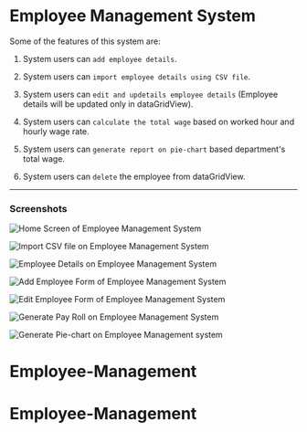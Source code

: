 # Employee Management System



Some of the features of this system are:



1. System users can `add employee details`.


2. System users can `import employee details using CSV file`.


3. System users can `edit and updetails employee details` (Employee details will be updated only in dataGridView).


4. System users can `calculate the total wage` based on worked hour and hourly wage rate.



5. System users can `generate report on pie-chart` based department's total wage.


6. System users can `delete` the employee from dataGridView.

---
### Screenshots

![Home Screen of Employee Management System][homeScreen]

[homeScreen]: https://github.com/Sandiprag/Employee-Management-System/blob/master/Screenshots/Home%20Screen.PNG "Home Screen of Employee Management System"


![Import CSV file on Employee Management System][importCSV]

[importCSV]: https://github.com/Sandiprag/Employee-Management-System/blob/master/Screenshots/Import%20CSV.PNG "Import CSV file on Employee Management System"


![Employee Details on Employee Management System][employeeDetails]

[employeeDetails]: https://github.com/Sandiprag/Employee-Management-System/blob/master/Screenshots/Employee%20Details.PNG "Employee Details on Employee Management System"


![Add Employee Form of Employee Management System][addEmployee]

[addEmployee]: https://github.com/Sandiprag/Employee-Management-System/blob/master/Screenshots/Add%20Employee.PNG "Add Employee Form of Employee Management System"


![Edit Employee Form of Employee Management System][editEmployee]

[editEmployee]: https://github.com/Sandiprag/Employee-Management-System/blob/master/Screenshots/Edit%20Employee.PNG "Edit Employee Form of Employee Management System"


![Generate Pay Roll on Employee Management System][generatePayroll]

[generatePayroll]: https://github.com/Sandiprag/Employee-Management-System/blob/master/Screenshots/Payroll.PNG "Generate Pay Roll on Employee Management System"


![Generate Pie-chart on Employee Management system][generatePiechart]

[generatePiechart]: https://github.com/Sandiprag/Employee-Management-System/blob/master/Screenshots/report.PNG "Generate Pie-chart on Employee Management System"

# Employee-Management
# Employee-Management
